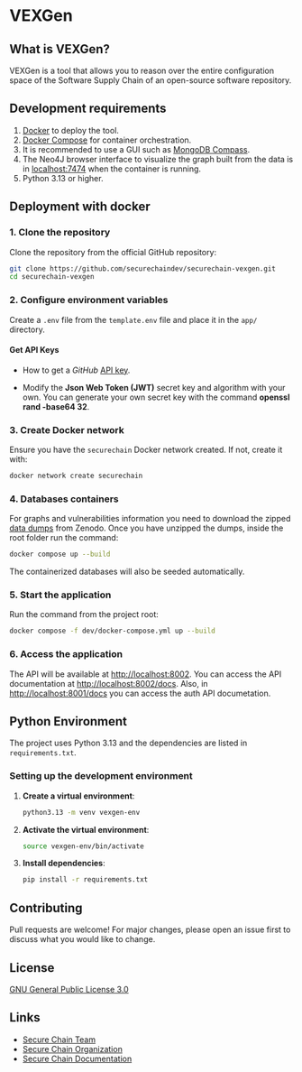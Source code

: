 # VEXGen

## What is VEXGen?

VEXGen is a tool that allows you to reason over the entire configuration space of the Software Supply Chain of an open-source software repository.

## Development requirements

1. [Docker](https://www.docker.com/) to deploy the tool.
2. [Docker Compose](https://docs.docker.com/compose/) for container orchestration.
3. It is recommended to use a GUI such as [MongoDB Compass](https://www.mongodb.com/en/products/compass).
4. The Neo4J browser interface to visualize the graph built from the data is in [localhost:7474](http://0.0.0.0:7474/browser/) when the container is running.
5. Python 3.13 or higher.

## Deployment with docker

### 1. Clone the repository
Clone the repository from the official GitHub repository:
```bash
git clone https://github.com/securechaindev/securechain-vexgen.git
cd securechain-vexgen
```

### 2. Configure environment variables
Create a `.env` file from the `template.env` file and place it in the `app/` directory.

#### Get API Keys

- How to get a *GitHub* [API key](https://docs.github.com/en/authentication/keeping-your-account-and-data-secure/managing-your-personal-access-tokens).

- Modify the **Json Web Token (JWT)** secret key and algorithm with your own. You can generate your own secret key with the command **openssl rand -base64 32**.

### 3. Create Docker network
Ensure you have the `securechain` Docker network created. If not, create it with:
```bash
docker network create securechain
```

### 4. Databases containers

For graphs and vulnerabilities information you need to download the zipped [data dumps]() from Zenodo. Once you have unzipped the dumps, inside the root folder run the command:
```bash
docker compose up --build
```

The containerized databases will also be seeded automatically.

### 5. Start the application
Run the command from the project root:
```bash
docker compose -f dev/docker-compose.yml up --build
```

### 6. Access the application
The API will be available at [http://localhost:8002](http://localhost:8002). You can access the API documentation at [http://localhost:8002/docs](http://localhost:8002/docs). Also, in [http://localhost:8001/docs](http://localhost:8001/docs) you can access the auth API documetation.

## Python Environment
The project uses Python 3.13 and the dependencies are listed in `requirements.txt`.

### Setting up the development environment

1. **Create a virtual environment**:
   ```bash
   python3.13 -m venv vexgen-env
   ```

2. **Activate the virtual environment**:
   ```bash
   source vexgen-env/bin/activate
   ```

3. **Install dependencies**:
   ```bash
   pip install -r requirements.txt
   ```

## Contributing
Pull requests are welcome! For major changes, please open an issue first to discuss what you would like to change.

## License
[GNU General Public License 3.0](https://www.gnu.org/licenses/gpl-3.0.html)

## Links
- [Secure Chain Team](mailto:hi@securechain.dev)
- [Secure Chain Organization](https://github.com/securechaindev)
- [Secure Chain Documentation](https://securechaindev.github.io/)
